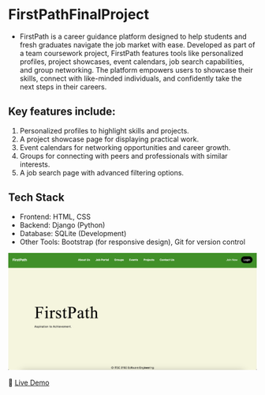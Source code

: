 # FirstPathFinalProject
- FirstPath is a career guidance platform designed to help students and fresh graduates navigate the job market with ease. Developed as part of a team coursework project, FirstPath features tools like personalized profiles, project showcases, event calendars, job search capabilities, and group networking. The platform empowers users to showcase their skills, connect with like-minded individuals, and confidently take the next steps in their careers.

## Key features include:
1. Personalized profiles to highlight skills and projects.
2. A project showcase page for displaying practical work.
3. Event calendars for networking opportunities and career growth.
4. Groups for connecting with peers and professionals with similar interests.
5. A job search page with advanced filtering options.

## Tech Stack
- Frontend: HTML, CSS
- Backend: Django (Python)
- Database: SQLite (Development)
- Other Tools: Bootstrap (for responsive design), Git for version control

![alt text](image.png)

🔗 [Live Demo](https://drive.google.com/file/d/1JTr6dkbqApFVqbU02rv6blMWkaG09MBK/view?usp=sharing)
